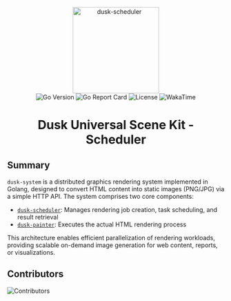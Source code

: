 <!-- markdownlint-disable -->

<div align="center">

<img src="https://rcdn.sunist.cn/avatar/dusk.png" style="width: 200px" alt="dusk-scheduler"/>

<br>

<img src="https://img.shields.io/github/go-mod/go-version/alioth-center/dusk-scheduler" alt="Go Version"/>
<img src="https://goreportcard.com/badge/github.com/alioth-center/dusk-scheduler" alt="Go Report Card"/>
<img src="https://img.shields.io/github/license/alioth-center/dusk-scheduler" alt="License"/>
<img src="https://wakatime.com/badge/github/alioth-center/dusk-scheduler.svg" alt="WakaTime"/>

# **D**usk **U**niversal **S**cene **K**it - Scheduler

</div>

<!-- markdownlint-restore -->


## Summary

`dusk-system` is a distributed graphics rendering system implemented in Golang, designed to convert HTML content into static images (PNG/JPG) via a simple HTTP API. The system comprises two core components:

- [`dusk-scheduler`](https://github.com/alioth-center/dusk-scheduler): Manages rendering job creation, task scheduling, and result retrieval
- [`dusk-painter`](https://github.com/alioth-center/dusk-painter): Executes the actual HTML rendering process

This architecture enables efficient parallelization of rendering workloads, providing scalable on-demand image generation for web content, reports, or visualizations.

## Contributors

![Contributors](https://contrib.rocks/image?repo=alioth-center/dusk-scheduler&max=1000)